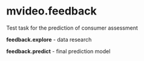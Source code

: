 # mvideo.feedback
Test task for the prediction of consumer assessment

**feedback.explore** - data research

**feedback.predict** - final prediction model
